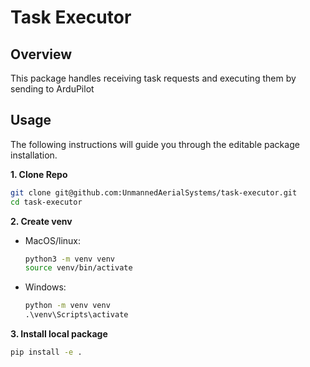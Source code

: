 # Task Executor

## Overview

This package handles receiving task requests and executing them by sending to ArduPilot

## Usage

The following instructions will guide you through the editable package installation.

**1. Clone Repo**

```bash
git clone git@github.com:UnmannedAerialSystems/task-executor.git
cd task-executor
```

**2. Create venv**

- MacOS/linux:
  ```bash
  python3 -m venv venv
  source venv/bin/activate
  ```
- Windows:
  ```cmd
  python -m venv venv
  .\venv\Scripts\activate
  ```

**3. Install local package**

```bash
pip install -e .
```
